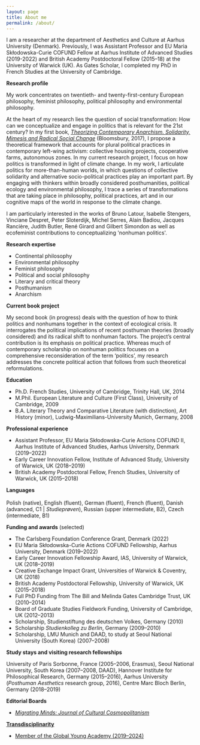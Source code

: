 ```yaml
---
layout: page
title: About me
permalink: /about/
---
```


I am a researcher at the department of Aesthetics and Culture at Aarhus University (Denmark). Previously, I was Assistant Professor and EU Maria Skłodowska-Curie COFUND Fellow at Aarhus Institute of Advanced Studies (2019-2022) and British Academy Postdoctoral Fellow (2015–18) at the University of Warwick (UK). As Gates Scholar, I completed my PhD in French Studies at the University of Cambridge. 

**Research profile**<br>

My work concentrates on twentieth- and twenty-first-century European philosophy, feminist philosophy, political philosophy and environmental philosophy.<br>

At the heart of my research lies the question of social transformation: How can we conceptualize and engage in politics that is relevant for the 21st century? In my first book, <a href="https://www.bloomsbury.com/uk/theorizing-contemporary-anarchism-9781474276191/" target="_blank">*Theorizing Contemporary Anarchism. Solidarity, Mimesis and Radical Social Change*</a> (Bloomsbury, 2017), I propose a theoretical framework that accounts for plural political practices in contemporary left-wing activism: collective housing projects, cooperative farms, autonomous zones. In my current research project, I focus on how politics is transformed in light of climate change. In my work, I articulate politics for more-than-human worlds, in which questions of collective solidarity and alternative socio-political practices play an important part. By engaging with thinkers within broadly considered posthumanities, political ecology and environmental philosophy, I trace a series of transformations that are taking place in philosophy, political practices, art and in our cognitive maps of the world in response to the climate change. <br>

I am particularly interested in the works of Bruno Latour, Isabelle Stengers, Vinciane Despret, Peter Sloterdijk, Michel Serres, Alain Badiou, Jacques Rancière, Judith Butler, René Girard and Gilbert Simondon as well as ecofeminist contributions to conceptualizing 'nonhuman politics'.<br>

**Research expertise**<br>	
* Continental philosophy
* Environmental philosophy
* Feminist philosophy
* Political and social philosophy
* Literary and critical theory  
* Posthumanism
* Anarchism<br>

**Current book project**<br>

My second book (in progress) deals with the question of how to think politics and nonhumans together in the context of ecological crisis. It interrogates the political implications of recent posthuman theories (broadly considered) and its radical shift to nonhuman factors. The project’s central contribution is its emphasis on political practice. Whereas much of contemporary scholarship on nonhuman politics focuses on a comprehensive reconsideration of the term ‘politics’, my research addresses the concrete political action that follows from such theoretical reformulations.<br>

**Education**<br>
* Ph.D.	French Studies, University of Cambridge, Trinity Hall, UK, 2014<br>
* M.Phil.	European Literature and Culture (First Class), University of Cambridge, 2009<br>
* B.A.	Literary Theory and Comparative Literature (with distinction), Art History (minor), Ludwig-Maximilians-University Munich, Germany, 2008<br>

**Professional experience**<br> 
* Assistant Professor, EU Maria Skłodowska-Curie Actions COFUND II, Aarhus Institute of Advanced Studies, Aarhus University, Denmark (2019–2022)<br>
* Early Career Innovation Fellow, Institute of Advanced Study, University of Warwick, UK (2018–2019)<br>
* British Academy Postdoctoral Fellow, French Studies, University of Warwick, UK (2015–2018)<br>


**Languages**<br>  
Polish (native), English (fluent), German (fluent), French (fluent), Danish (advanced, C1 | *Studieprøven*), Russian (upper intermediate, B2), Czech (intermediate, B1)<br>


**Funding and awards** (selected)<br>

* The Carlsberg Foundation Conference Grant, Denmark (2022)<br>
* EU Maria Skłodowska-Curie Actions COFUND Fellowship, Aarhus University, Denmark (2019–2022)	<br>
* Early Career Innovation Fellowship Award, IAS, University of Warwick, UK (2018–2019)<br>
* Creative Exchange Impact Grant, Universities of Warwick & Coventry, UK (2018)<br>
*	British Academy Postdoctoral Fellowship, University of Warwick, UK (2015–2018)<br>
*	Full PhD Funding from The Bill and Melinda Gates Cambridge Trust, UK (2010–2014)<br>
*	Board of Graduate Studies Fieldwork Funding, University of Cambridge, UK (2012–2013)<br>
* Scholarship, Studienstiftung des deutschen Volkes, Germany (2010)<br>
* Scholarship *Studienkolleg zu Berlin*, Germany (2009–2010)<br>
* Scholarship, LMU Munich and DAAD, to study at Seoul National University (South Korea) (2007–2008)<br>

**Study stays and visiting research fellowships**<br>

University of Paris Sorbonne, France (2005–2006, Erasmus), Seoul National University, South Korea (2007–2008, DAAD), Hannover Institute for Philosophical Research, Germany (2015–2016), Aarhus University (*Posthuman Aesthetics* research group, 2016), Centre Marc Bloch Berlin, Germany (2018–2019)<br>

**Editorial Boards**

* <a href="https://migratingminds.georgetown.edu" target="_blank"> *Migrating Minds: Journal of Cultural Cosmopolitanism*

**Transdisciplinarity**

* Member of the <a href="https://globalyoungacademy.net" target="_blank"> Global Young Academy (2019–2024)
  
